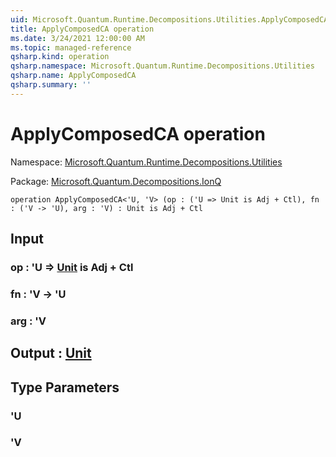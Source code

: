 ```yaml
---
uid: Microsoft.Quantum.Runtime.Decompositions.Utilities.ApplyComposedCA
title: ApplyComposedCA operation
ms.date: 3/24/2021 12:00:00 AM
ms.topic: managed-reference
qsharp.kind: operation
qsharp.namespace: Microsoft.Quantum.Runtime.Decompositions.Utilities
qsharp.name: ApplyComposedCA
qsharp.summary: ''
---
```


# ApplyComposedCA operation

Namespace: [Microsoft.Quantum.Runtime.Decompositions.Utilities](xref:Microsoft.Quantum.Runtime.Decompositions.Utilities)

Package: [Microsoft.Quantum.Decompositions.IonQ](https://nuget.org/packages/Microsoft.Quantum.Decompositions.IonQ)




```qsharp
operation ApplyComposedCA<'U, 'V> (op : ('U => Unit is Adj + Ctl), fn : ('V -> 'U), arg : 'V) : Unit is Adj + Ctl
```


## Input

### op : 'U => [Unit](xref:microsoft.quantum.lang-ref.unit)  is Adj + Ctl




### fn : 'V -> 'U




### arg : 'V





## Output : [Unit](xref:microsoft.quantum.lang-ref.unit)



## Type Parameters

### 'U


### 'V

